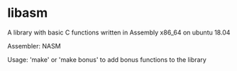 # libasm
A library with basic C functions written in Assembly x86_64 on ubuntu 18.04

Assembler: NASM

Usage: 'make' or 'make bonus' to add bonus functions to the library
